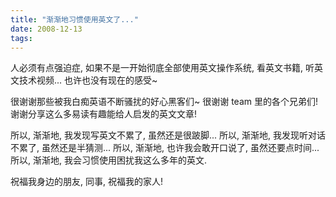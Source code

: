 ```yaml
---
title: "渐渐地习惯使用英文了..."
date: 2008-12-13
tags:
---
```


人必须有点强迫症, 如果不是一开始彻底全部使用英文操作系统, 看英文书籍, 听英文技术视频... 也许也没有现在的感受~

很谢谢那些被我白痴英语不断骚扰的好心黑客们~ 很谢谢 team 里的各个兄弟们! 谢谢分享这么多易读有趣能给人启发的英文文章!

所以, 渐渐地, 我发现写英文不累了, 虽然还是很跛脚...
所以, 渐渐地, 我发现听对话不累了, 虽然还是半猜测...
所以, 渐渐地, 也许我会敢开口说了, 虽然还要点时间...
所以, 渐渐地, 我会习惯使用困扰我这么多年的英文.

祝福我身边的朋友, 同事, 祝福我的家人!
